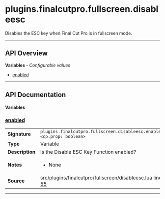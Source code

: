 # plugins.finalcutpro.fullscreen.disableesc

Disables the ESC key when Final Cut Pro is in fullscreen mode.

---

## API Overview
**Variables** - _Configurable values_
 * [enabled](#enabled)


---

## API Documentation

#### Variables


### [enabled](#enabled)

|                                             |                                                                                     |
| --------------------------------------------|-------------------------------------------------------------------------------------|
| **Signature**                               | `plugins.finalcutpro.fullscreen.disableesc.enabled <cp.prop: boolean>`                                                                    |
| **Type**                                    | Variable                                                                     |
| **Description**                             | Is the Disable ESC Key Function enabled?                                                                     |
| **Notes**                                   | <ul><li>None</li></ul> |
| **Source**                                  | [src/plugins/finalcutpro/fullscreen/disableesc.lua line 55](https://github.com/CommandPost/CommandPost/blob/develop/src/plugins/finalcutpro/fullscreen/disableesc.lua#L55) |

---


